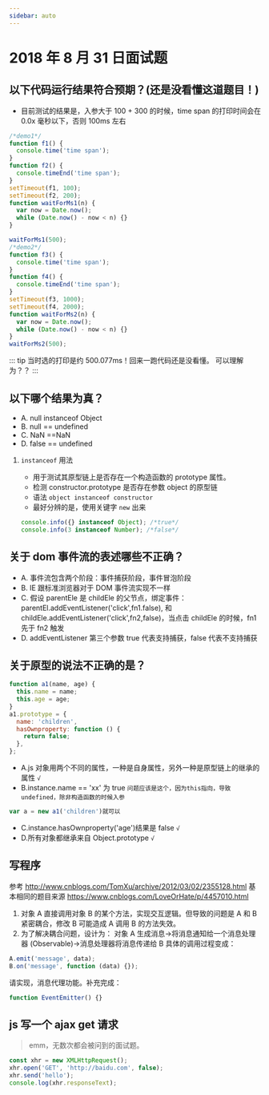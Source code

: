 ```yaml
---
sidebar: auto
---
```


# 2018 年 8 月 31 日面试题

## 以下代码运行结果符合预期？(还是没看懂这道题目！)

- 目前测试的结果是，入参大于 100 + 300 的时候，time span 的打印时间会在 0.0x 毫秒以下，否则 100ms 左右

```js
/*demo1*/
function f1() {
  console.time('time span');
}
function f2() {
  console.timeEnd('time span');
}
setTimeout(f1, 100);
setTimeout(f2, 200);
function waitForMs1(n) {
  var now = Date.now();
  while (Date.now() - now < n) {}
}

waitForMs1(500);
/*demo2*/
function f3() {
  console.time('time span');
}
function f4() {
  console.timeEnd('time span');
}
setTimeout(f3, 1000);
setTimeout(f4, 2000);
function waitForMs2(n) {
  var now = Date.now();
  while (Date.now() - now < n) {}
}
waitForMs2(500);
```

::: tip
当时选的打印是约 500.077ms！回来一跑代码还是没看懂。
可以理解为？？
:::

## 以下哪个结果为真？

- A. null instanceof Object
- B. null == undefined
- C. NaN ==NaN
- D. false == undefined

1. `instanceof` 用法

   - 用于测试其原型链上是否存在一个构造函数的 prototype 属性。
   - 检测 constructor.prototype 是否存在参数 object 的原型链
   - 语法 `object instanceof constructor`
   - 最好分辨的是，使用关键字 `new` 出来

   ```js
   console.info({} instanceof Object); /*true*/
   console.info(3 instanceof Number); /*false*/
   ```

## 关于 dom 事件流的表述哪些不正确？

- A. 事件流包含两个阶段：事件捕获阶段，事件冒泡阶段
- B. IE 跟标准浏览器对于 DOM 事件流实现不一样
- C. 假设 parentEle 是 childEle 的父节点，绑定事件：parentEl.addEventListener('click',fn1.false),
  和 childEle.addEventListener('click',fn2,false)，当点击 childEle 的时候，fn1 先于 fn2 触发
- D. addEventListener 第三个参数 true 代表支持捕获，false 代表不支持捕获

## 关于原型的说法不正确的是？

```js
function a1(name, age) {
  this.name = name;
  this.age = age;
}
a1.prototype = {
  name: 'children',
  hasOwnproperty: function () {
    return false;
  },
};
```

- A.js 对象用两个不同的属性，一种是自身属性，另外一种是原型链上的继承的属性 `√`
- B.instance.name == 'xx' 为 true `问题应该是这个，因为this指向，导致undefined，除非构造函数的时候入参`

```js
var a = new a1('children')就可以
```

- C.instance.hasOwnproperty('age')结果是 false `√`
- D.所有对象都继承来自 Object.prototype `√`

## 写程序

参考 http://www.cnblogs.com/TomXu/archive/2012/03/02/2355128.html
基本相同的题目来源 https://www.cnblogs.com/LoveOrHate/p/4457010.html

1. 对象 A 直接调用对象 B 的某个方法，实现交互逻辑。但导致的问题是 A 和 B 紧密耦合，修改 B 可能造成 A 调用 B 的方法失效。
2. 为了解决耦合问题，设计为：
   对象 A 生成消息->将消息通知给一个消息处理器 (Observable)->消息处理器将消息传递给 B 具体的调用过程变成：

```js
A.emit('message', data);
B.on('message', function (data) {});
```

请实现，消息代理功能。补充完成：

```js
function EventEmitter() {}
```

## js 写一个 ajax get 请求

> emm，无数次都会被问到的面试题。

```js
const xhr = new XMLHttpRequest();
xhr.open('GET', 'http://baidu.com', false);
xhr.send('hello');
console.log(xhr.responseText);
```
